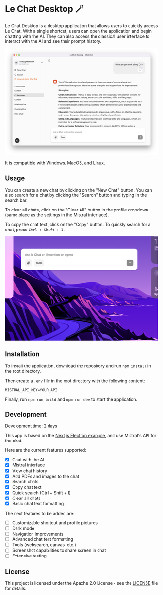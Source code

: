 # Le Chat Desktop 🪄

Le Chat Desktop is a desktop application that allows users to quickly access Le Chat. With a single shortcut, users can open the application and begin chatting with the AI. They can also access the classical user interface to interact with the AI and see their prompt history.

![Le Chat Desktop](docs/app.png)

It is compatible with Windows, MacOS, and Linux.

## Usage

You can create a new chat by clicking on the "New Chat" button. You can also search for a chat by clicking the "Search" button and typing in the search bar.

To clear all chats, click on the "Clear All" button in the profile dropdown (same place as the settings in the Mistral interface).

To copy the chat text, click on the "Copy" button. To quickly search for a chat, press `Ctrl + Shift + I`.

![Quick Search](docs/quick-search.png)

## Installation

To install the application, download the repository and run `npm install` in the root directory.

Then create a `.env` file in the root directory with the following content:

```env
MISTRAL_API_KEY=YOUR_API
```

Finally, run `npm run build` and `npm run dev` to start the application.

## Development

Development time: 2 days

This app is based on the [Next.js Electron example](https://medium.com/@aleksej.gudkov/how-to-build-an-electron-app-with-next-js-a-complete-guide-6f6ddf0111b2), and use Mistral's API for the chat.

Here are the current features supported:

- [x] Chat with the AI
- [x] Mistral interface
- [x] View chat history
- [x] Add PDFs and images to the chat
- [x] Search chats
- [x] Copy chat text
- [x] Quick search (Ctrl + Shift + I)
- [x] Clear all chats
- [x] Basic chat text formatting

The next features to be added are:

- [ ] Customizable shortcut and profile pictures
- [ ] Dark mode
- [ ] Navigation improvements
- [ ] Advanced chat text formatting
- [ ] Tools (websearch, canvas, etc.)
- [ ] Screenshot capabilities to share screen in chat
- [ ] Extensive testing

## License

This project is licensed under the Apache 2.0 License - see the [LICENSE](LICENSE) file for details.

